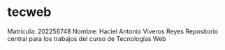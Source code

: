 # tecweb
Matricula: 202256748
Nombre: Haciel Antonio Viveros Reyes
Repositorio central para los trabajos del curso de Tecnologías Web
